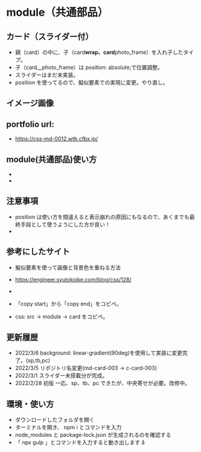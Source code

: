# module（共通部品）

## カード（スライダー付）

- 親（card）の中に、子（card**wrap、card**photo_frame）を入れ子したタイプ。
- 子（card\_\_photo_frame）は position: absolute;で位置調整。
- スライダーはまだ未実装。
- position を使ってるので、擬似要素での実現に変更。やり直し。

## イメージ画像

## portfolio url:

- https://css-md-0012.wtb.cfbx.jp/

## module(共通部品)使い方

-
-

## 注意事項

- position は使い方を間違えると表示崩れの原因にもなるので、あくまでも最終手段として使うようにした方が良い！
-

## 参考にしたサイト

- 擬似要素を使って画像と背景色を重ねる方法
- https://engineer.syutokoike.com/blog/css/128/
-

- 「copy start」から「copy end」をコピペ。
- css: src -> module -> card をコピペ。

## 更新履歴

- 2022/3/6 background: linear-gradient(90deg)を使用して実装に変更完了。(sp,tb,pc)
- 2022/3/5 リポジトリ名変更(md-card-003 -> c-card-003)
- 2022/3/1 スライダー未搭載分が完成。
- 2022/2/28 初版 一応、sp、tb、pc できたが、中央寄せが必要。改修中。

## 環境・使い方

- ダウンロードしたフォルダを開く
- ターミナルを開き、 npm i とコマンドを入力
- node_modules と package-lock.json が生成されるのを確認する
- 「 npx gulp 」とコマンドを入力すると動き出します
  å
